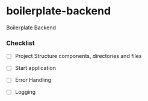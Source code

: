 # boilerplate-backend
Boilerplate Backend

### Checklist
- [ ] Project Structure components, directories and files
- [ ] Start application
- [ ] Error Handling
- [ ] Logging

